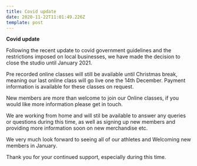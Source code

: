 ```yaml
---
title: Covid update
date: 2020-11-22T11:01:49.226Z
template: post
---
```

**Covid update**

Following the recent update to covid government guidelines and the restrictions imposed on local businesses, we have made the decision to close the studio until January 2021. 

Pre recorded online classes will still be available until Christmas break, meaning our last online class will go live one the 14th December. Payment information is available for these classes on request.

New members are more than welcome to join our Online classes, if you would like more information please get in touch. 

We are working from home and will stil be available to answer any queries or questions during this time, as well as signing up new members and providing more information soon on new merchandise etc.

We very much look forward to seeing all of our athletes and Welcoming new members in January. 

Thank you for your continued support, especially during this time.